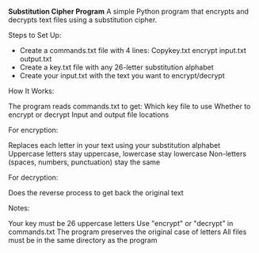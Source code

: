 **Substitution Cipher Program**
A simple Python program that encrypts and decrypts text files using a substitution cipher.

Steps to Set Up:

- Create a commands.txt file with 4 lines:
Copykey.txt
encrypt
input.txt
output.txt
- Create a key.txt file with any 26-letter substitution alphabet
- Create your input.txt with the text you want to encrypt/decrypt

How It Works:

The program reads commands.txt to get:
Which key file to use
Whether to encrypt or decrypt
Input and output file locations


For encryption:

Replaces each letter in your text using your substitution alphabet
Uppercase letters stay uppercase, lowercase stay lowercase
Non-letters (spaces, numbers, punctuation) stay the same


For decryption:

Does the reverse process to get back the original text


Notes:

Your key must be 26 uppercase letters
Use "encrypt" or "decrypt" in commands.txt
The program preserves the original case of letters
All files must be in the same directory as the program
